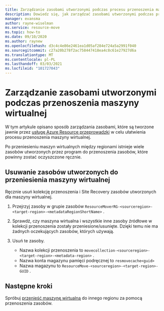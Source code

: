 ```yaml
---
title: Zarządzanie zasobami utworzonymi podczas procesu przenoszenia maszyny wirtualnej w usłudze Azure Resource Recovery
description: Dowiedz się, jak zarządzać zasobami utworzonymi podczas procesu przenoszenia maszyny wirtualnej w obszarze przenoszenia zasobów platformy Azure
manager: evansma
author: rayne-wiselman
ms.service: resource-move
ms.topic: how-to
ms.date: 09/10/2020
ms.author: raynew
ms.openlocfilehash: d3c4c4e86e2461ea1d05af284e724a5a2991f040
ms.sourcegitcommit: c27a20b278f2ac758447418ea4c8c61e27927d6a
ms.translationtype: MT
ms.contentlocale: pl-PL
ms.lasthandoff: 03/03/2021
ms.locfileid: "101727043"
---
```

# <a name="manage-resources-created-for-the-vm-move"></a>Zarządzanie zasobami utworzonymi podczas przenoszenia maszyny wirtualnej

W tym artykule opisano sposób zarządzania zasobami, które są tworzone jawnie przez [usługę Azure Resource przeprowadzki](overview.md) w celu ułatwienia procesu przenoszenia maszyny wirtualnej. 

Po przeniesieniu maszyn wirtualnych między regionami istnieje wiele zasobów utworzonych przez program do przenoszenia zasobów, które powinny zostać oczyszczone ręcznie.

## <a name="delete-resources-created-for-vm-move"></a>Usuwanie zasobów utworzonych do przeniesienia maszyny wirtualnej

Ręcznie usuń kolekcję przenoszenia i Site Recovery zasobów utworzonych dla maszyny wirtualnej.

1. Przejrzyj zasoby w grupie zasobów ```ResourceMoverRG-<sourceregion>-<target-region>-<metadataRegionShortName>``` .
2. Sprawdź, czy maszyna wirtualna i wszystkie inne zasoby źródłowe w kolekcji przenoszenia zostały przeniesione/usunięte. Dzięki temu nie ma żadnych oczekujących zasobów, których używają.
2. Usuń te zasoby.

    - Nazwa kolekcji przenoszenia to ```movecollection-<sourceregion>-<target-region>-<metadata-region>``` .
    - Nazwa konta magazynu pamięci podręcznej to ```resmovecache<guid>```
    - Nazwa magazynu to ```ResourceMove-<sourceregion>-<target-region>-GUID``` .

## <a name="next-steps"></a>Następne kroki

Spróbuj [przenieść maszynę wirtualną](tutorial-move-region-virtual-machines.md) do innego regionu za pomocą przenoszenia zasobów.
